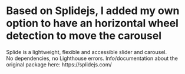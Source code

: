 <h1>Based on Splidejs, I added my own option to have an horizontal wheel detection to move the carousel</h1>

<p>
Splide is a lightweight, flexible and accessible slider and carousel.<br>
No dependencies, no Lighthouse errors.
Info/documentation about the original package here: https://splidejs.com/
</p>
